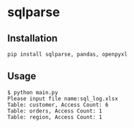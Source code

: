 # sqlparse

## Installation

```bash
pip install sqlparse, pandas, openpyxl
```


## Usage

```shell
$ python main.py
Please input file name:sql_log.xlsx
Table: customer, Access Count: 6
Table: orders, Access Count: 1
Table: region, Access Count: 1
```